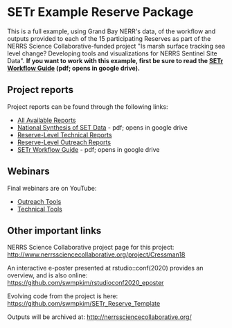 # SETr Example Reserve Package  

This is a full example, using Grand Bay NERR's data, of the workflow and outputs provided to each of the 15 participating Reserves as part of the NERRS Science Collaborative-funded project "Is marsh surface tracking sea level change? Developing tools and visualizations for NERRS Sentinel Site Data". **If you want to work with this example, first be sure to read the [SETr Workflow Guide](https://drive.google.com/open?id=14CslEIyoVDuR1q_Nlmt9d87UJnCQvsHV) (pdf; opens in google drive).**    

## Project reports  

Project reports can be found through the following links:  

+  [All Available Reports](https://drive.google.com/drive/folders/1yEY5nbq54Wibw-gJRXQfd1Hy2Tc17J8b?usp=sharing)  
+  [National Synthesis of SET Data](https://drive.google.com/open?id=1_Mgb3-MxoOJLMM7xWp101r0vGeTyXCh9) -  pdf; opens in google drive  
+  [Reserve-Level Technical Reports](https://drive.google.com/drive/folders/1ExY94WWOoS3iY3iJpKdteI96_iFnDdMM?usp=sharing)  
+  [Reserve-Level Outreach Reports](https://drive.google.com/drive/folders/1fItxnJGQurKoxcK1-9SKP6O94dksuAOD?usp=sharing)  
+  [SETr Workflow Guide](https://drive.google.com/open?id=14CslEIyoVDuR1q_Nlmt9d87UJnCQvsHV) - pdf; opens in google drive     


## Webinars  

Final webinars are on YouTube:  

+  [Outreach Tools](https://youtu.be/ggoINd6RQwA)  
+  [Technical Tools](https://youtu.be/1uBAq1bd7JE)


## Other important links  

NERRS Science Collaborative project page for this project:  http://www.nerrssciencecollaborative.org/project/Cressman18

An interactive e-poster presented at rstudio::conf(2020) provides an overview, and is also online: https://github.com/swmpkim/rstudioconf2020_eposter  


Evolving code from the project is here:
https://github.com/swmpkim/SETr_Reserve_Template

Outputs will be archived at:
http://nerrssciencecollaborative.org/  

